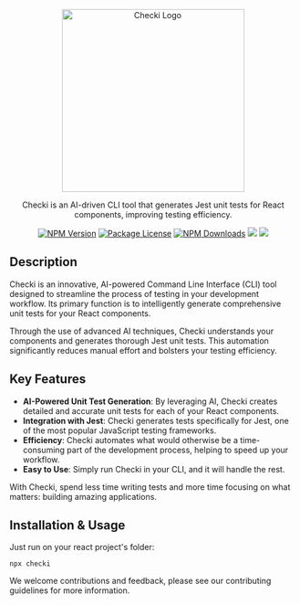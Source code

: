 <p align="center">
  <a href="http://www.checki.io/" target="blank"><img src="https://github.com/puntorigen4u/checki/assets/57605485/88de34d9-ed1b-4322-8f57-e3946110f08a" width="320" alt="Checki Logo" /></a>
</p>
<p align="center">Checki is an AI-driven CLI tool that generates Jest unit tests for React components, improving testing efficiency.</p>
<p align="center">
    <a href="https://www.npmjs.com/~checki"><img src="https://img.shields.io/npm/v/checki.svg" alt="NPM Version" /></a>
    <a href="https://www.npmjs.com/~checki"><img src="https://img.shields.io/npm/l/checki.svg" alt="Package License" /></a>
    <a href="https://www.npmjs.com/~checki"><img src="https://img.shields.io/npm/dm/checki.svg" alt="NPM Downloads" /></a>
    <a href="https://www.npmjs.com/~checki" target="_blank"><img src="https://img.shields.io/tokei/lines/github/puntorigen4u/checki"></a>
    <a href="https://twitter.com/punt0rigen" target="_blank"><img src="https://img.shields.io/twitter/follow/punt0rigen.svg?style=social&label=Follow"></a>
</p>

## Description
Checki is an innovative, AI-powered Command Line Interface (CLI) tool designed to streamline the process of testing in your development workflow. Its primary function is to intelligently generate comprehensive unit tests for your React components.

Through the use of advanced AI techniques, Checki understands your components and generates thorough Jest unit tests. This automation significantly reduces manual effort and bolsters your testing efficiency.

## Key Features
- <b>AI-Powered Unit Test Generation</b>: By leveraging AI, Checki creates detailed and accurate unit tests for each of your React components.
- <b>Integration with Jest</b>: Checki generates tests specifically for Jest, one of the most popular JavaScript testing frameworks.
- <b>Efficiency</b>: Checki automates what would otherwise be a time-consuming part of the development process, helping to speed up your workflow.
- <b>Easy to Use</b>: Simply run Checki in your CLI, and it will handle the rest.

With Checki, spend less time writing tests and more time focusing on what matters: building amazing applications.

## Installation & Usage

Just run on your react project's folder:
```
npx checki
```

We welcome contributions and feedback, please see our contributing guidelines for more information.